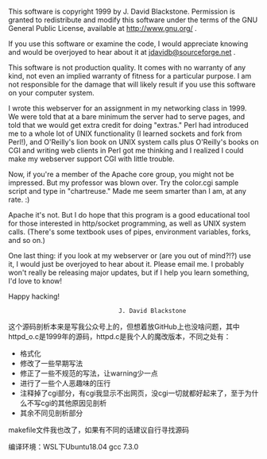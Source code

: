   This software is copyright 1999 by J. David Blackstone.  Permission
is granted to redistribute and modify this software under the terms of
the GNU General Public License, available at http://www.gnu.org/ .

  If you use this software or examine the code, I would appreciate
knowing and would be overjoyed to hear about it at
jdavidb@sourceforge.net .

  This software is not production quality.  It comes with no warranty
of any kind, not even an implied warranty of fitness for a particular
purpose.  I am not responsible for the damage that will likely result
if you use this software on your computer system.

  I wrote this webserver for an assignment in my networking class in
1999.  We were told that at a bare minimum the server had to serve
pages, and told that we would get extra credit for doing "extras."
Perl had introduced me to a whole lot of UNIX functionality (I learned
sockets and fork from Perl!), and O'Reilly's lion book on UNIX system
calls plus O'Reilly's books on CGI and writing web clients in Perl got
me thinking and I realized I could make my webserver support CGI with
little trouble.

  Now, if you're a member of the Apache core group, you might not be
impressed.  But my professor was blown over.  Try the color.cgi sample
script and type in "chartreuse."  Made me seem smarter than I am, at
any rate. :)

  Apache it's not.  But I do hope that this program is a good
educational tool for those interested in http/socket programming, as
well as UNIX system calls.  (There's some textbook uses of pipes,
environment variables, forks, and so on.)

  One last thing: if you look at my webserver or (are you out of
mind?!?) use it, I would just be overjoyed to hear about it.  Please
email me.  I probably won't really be releasing major updates, but if
I help you learn something, I'd love to know!

  Happy hacking!

                                   J. David Blackstone

这个源码剖析本来是写我公众号上的，但想着放GitHub上也没啥问题，其中httpd_o.c是1999年的源码，httpd.c是我个人的魔改版本，不同之处有：

- 格式化
- 修改了一些早期写法
- 修正了一些不规范的写法，让warning少一点
- 进行了一些个人恶趣味的压行
- 注释掉了cgi部分，有cgi我显示不出网页，没cgi一切就都好起来了，至于为什么不写cgi的其他原因见剖析
- 其余不同见剖析部分

makefile文件我也改了，如果有不同的话建议自行寻找源码

编译环境：WSL下Ubuntu18.04 gcc 7.3.0
